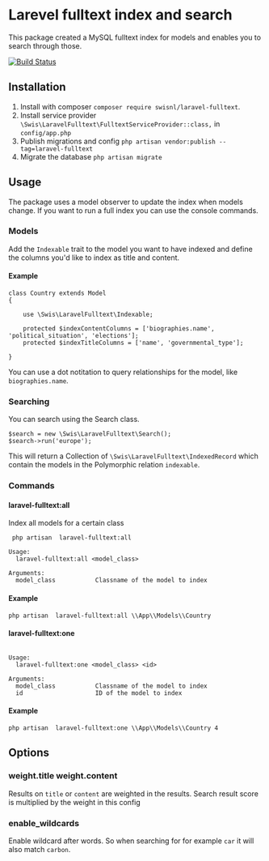 # Larevel fulltext index and search

This package created a MySQL fulltext index for models and enables you to search through those.

[![Build Status](https://travis-ci.org/swisnl/laravel-fulltext.svg?branch=master)](https://travis-ci.org/swisnl/laravel-fulltext)

## Installation

1. Install with composer ``composer require swisnl/laravel-fulltext``.
2. Install service provider ``\Swis\LaravelFulltext\FulltextServiceProvider::class,`` in ``config/app.php``
3. Publish migrations and config ``php artisan vendor:publish --tag=laravel-fulltext``
4. Migrate the database ``php artisan migrate``


## Usage

The package uses a model observer to update the index when models change. If you want to run a full index you can use the console commands.

### Models

Add the ``Indexable`` trait to the model you want to have indexed and define the columns you'd like to index as title and content.

#### Example
```
class Country extends Model
{

    use \Swis\LaravelFulltext\Indexable;

    protected $indexContentColumns = ['biographies.name', 'political_situation', 'elections'];
    protected $indexTitleColumns = ['name', 'governmental_type'];

}
```

You can use a dot notitation to query relationships for the model, like ``biographies.name``.


### Searching 

You can search using the Search class.

```
$search = new \Swis\LaravelFulltext\Search();
$search->run('europe');
```

This will return a Collection of ``\Swis\LaravelFulltext\IndexedRecord`` which contain the models in the Polymorphic relation ``indexable``.


### Commands


#### laravel-fulltext:all

Index all models for a certain class
```
 php artisan  laravel-fulltext:all
 
Usage:
  laravel-fulltext:all <model_class>

Arguments:
  model_class           Classname of the model to index

```

#### Example

``php artisan  laravel-fulltext:all \\App\\Models\\Country``

#### laravel-fulltext:one

```

Usage:
  laravel-fulltext:one <model_class> <id>

Arguments:
  model_class           Classname of the model to index
  id                    ID of the model to index

```

#### Example

`` php artisan  laravel-fulltext:one \\App\\Models\\Country 4 ``


## Options

### weight.title weight.content

Results on ``title`` or ``content`` are weighted in the results. Search result score is multiplied by the weight in this config 

### enable_wildcards

Enable wildcard after words. So when searching for for example  ``car`` it will also match ``carbon``. 
